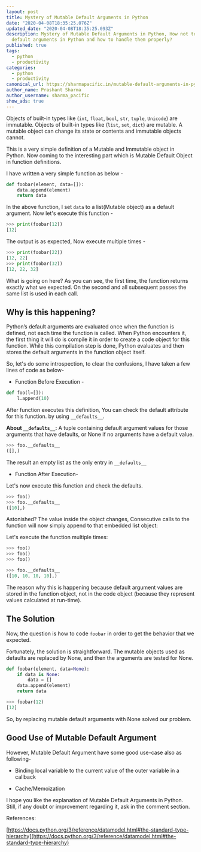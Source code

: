 ```yaml
---
layout: post
title: Mystery of Mutable Default Arguments in Python
date: "2020-04-08T18:35:25.076Z"
updated_date: "2020-04-08T18:35:25.093Z"
description: Mystery of Mutable Default Arguments in Python, How not to pass
  default arguments in Python and how to handle them properly?
published: true
tags:
  - python
  - productivity
categories:
  - python
  - productivity
canonical_url: https://sharmapacific.in/mutable-default-arguments-in-python/
author_name: Prashant Sharma
author_username: sharma_pacific
show_ads: true
---
```

Objects of built-in types like (`int`, `float`, `bool`, `str`, `tuple`, `Unicode`) are immutable. Objects of built-in types like (`list`, `set`, `dict`) are mutable.
A mutable object can change its state or contents and immutable objects cannot.

This is a very simple definition of a Mutable and Immutable object in Python. Now coming to the interesting part which is Mutable Default Object in function definitions.

I have written a very simple function as below -

```python
def foobar(element, data=[]):
    data.append(element)
    return data
```

In the above function, I set `data` to a list(Mutable object) as a default argument. Now let's execute this function -

```python
>>> print(foobar(12))
[12]
```

The output is as expected, Now execute multiple times -

```python
>>> print(foobar(22))
[12, 22]
>>> print(foobar(32))
[12, 22, 32]
```

What is going on here? As you can see, the first time, the function returns exactly what we expected. On the second and all subsequent passes the same list is used in each call.

## Why is this happening?

Python’s default arguments are evaluated once when the function is defined, not each time the function is called. When Python encounters it, the first thing it will do is compile it in order to create a code object for this function. While this compilation step is done, Python evaluates and then stores the default arguments in the function object itself.

So, let's do some introspection, to clear the confusions, I have taken a few lines of code as below-

* Function Before Execution -

```python
def foo(l=[]):
    l.append(10)
```

After function executes this definition, You can check the default attribute for this function. by using `__defaults__`.

**About `__defaults__`:** A tuple containing default argument values for those arguments that have defaults, or None if no arguments have a default value.

```python
>>> foo.__defaults__
([],)
```

The result an empty list as the only entry in `__defaults__`

* Function After Execution-

Let's now execute this function and check the defaults.

```python
>>> foo()
>>> foo.__defaults__
([10],)
```

Astonished? The value inside the object changes, Consecutive calls to the function will now simply append to that embedded list object:

Let's execute the function multiple times:

```python
>>> foo()
>>> foo()
>>> foo()

>>> foo.__defaults__
([10, 10, 10, 10],)
```

The reason why this is happening because default argument values are stored in the function object, not in the code object (because they represent values calculated at run-time).

## The Solution

Now, the question is how to code `foobar` in order to get the behavior that we expected.

Fortunately, the solution is straightforward. The mutable objects used as defaults are replaced by None, and then the arguments are tested for None.

```python
def foobar(element, data=None):
    if data is None:
        data = []
    data.append(element)
    return data

>>> foobar(12)
[12]
```

So, by replacing mutable default arguments with None solved our problem.

## Good Use of Mutable Default Argument

However, Mutable Default Argument have some good use-case also as following-

* Binding local variable to the current value of the outer variable in a callback

* Cache/Memoization

I hope you like the explanation of Mutable Default Arguments in Python. Still, if any doubt or improvement regarding it, ask in the comment section.

References:

[https://docs.python.org/3/reference/datamodel.html#the-standard-type-hierarchy](https://docs.python.org/3/reference/datamodel.html#the-standard-type-hierarchy)